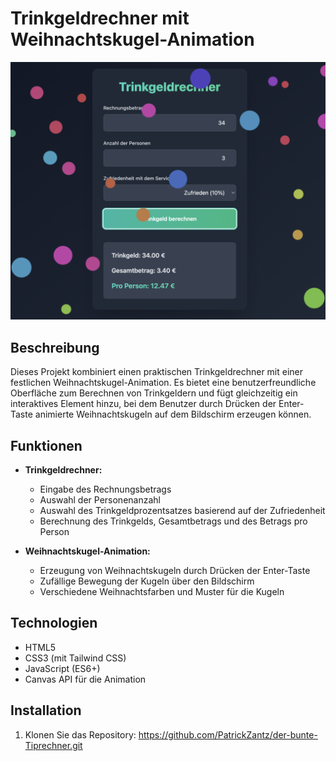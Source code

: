 # Trinkgeldrechner mit Weihnachtskugel-Animation

![alt text](image.png)

## Beschreibung

Dieses Projekt kombiniert einen praktischen Trinkgeldrechner mit einer festlichen Weihnachtskugel-Animation. Es bietet eine benutzerfreundliche Oberfläche zum Berechnen von Trinkgeldern und fügt gleichzeitig ein interaktives Element hinzu, bei dem Benutzer durch Drücken der Enter-Taste animierte Weihnachtskugeln auf dem Bildschirm erzeugen können.

## Funktionen

- **Trinkgeldrechner:**

  - Eingabe des Rechnungsbetrags
  - Auswahl der Personenanzahl
  - Auswahl des Trinkgeldprozentsatzes basierend auf der Zufriedenheit
  - Berechnung des Trinkgelds, Gesamtbetrags und des Betrags pro Person

- **Weihnachtskugel-Animation:**
  - Erzeugung von Weihnachtskugeln durch Drücken der Enter-Taste
  - Zufällige Bewegung der Kugeln über den Bildschirm
  - Verschiedene Weihnachtsfarben und Muster für die Kugeln

## Technologien

- HTML5
- CSS3 (mit Tailwind CSS)
- JavaScript (ES6+)
- Canvas API für die Animation

## Installation

1. Klonen Sie das Repository: https://github.com/PatrickZantz/der-bunte-Tiprechner.git
